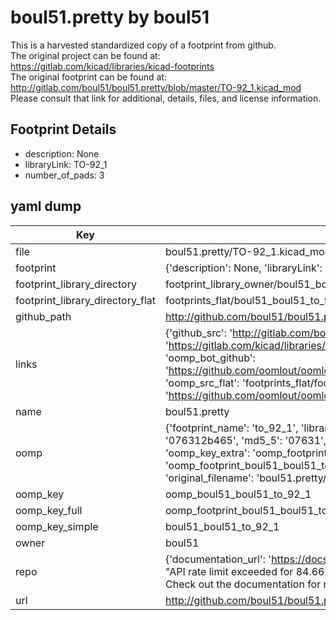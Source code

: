 # boul51.pretty by boul51  
This is a harvested standardized copy of a footprint from github.  
The original project can be found at:  
https://gitlab.com/kicad/libraries/kicad-footprints  
The original footprint can be found at:
http://gitlab.com/boul51/boul51.pretty/blob/master/TO-92_1.kicad_mod
Please consult that link for additional, details, files, and license information.  
## Footprint Details
* description: None  
* libraryLink: TO-92_1  
* number_of_pads: 3  
## yaml dump  
| Key | Value |  
| --- | --- |  
| file | boul51.pretty/TO-92_1.kicad_mod |  
| footprint | {'description': None, 'libraryLink': 'TO-92_1', 'number_of_pads': 3} |  
| footprint_library_directory | footprint_library_owner/boul51_boul51.pretty |  
| footprint_library_directory_flat | footprints_flat/boul51_boul51_to_92_1/working |  
| github_path | http://github.com/boul51/boul51.pretty/blob/master/TO-92_1.kicad_mod |  
| links | {'github_src': 'http://gitlab.com/boul51/boul51.pretty/blob/master/TO-92_1.kicad_mod', 'github_src_repo': 'https://gitlab.com/kicad/libraries/kicad-footprints', 'oomp_bot': 'footprints/boul51_boul51_to_92_1/working', 'oomp_bot_github': 'https://github.com/oomlout/oomlout_oomp_footprint_bot/tree/main/footprints/boul51_boul51_to_92_1/working', 'oomp_src_flat': 'footprints_flat/footprints_flat/boul51_boul51_to_92_1/working', 'oomp_src_flat_github': 'https://github.com/oomlout/oomlout_oomp_footprint_src/tree/main/footprints_flat/boul51_boul51_to_92_1/working'} |  
| name | boul51.pretty |  
| oomp | {'footprint_name': 'to_92_1', 'library_name': 'boul51', 'md5': '076312b465de467475721fe58cb56c20', 'md5_10': '076312b465', 'md5_5': '07631', 'md5_6': '076312', 'oomp_key': 'oomp_boul51_boul51_to_92_1', 'oomp_key_extra': 'oomp_footprint_boul51_boul51_to_92_1', 'oomp_key_full': 'oomp_footprint_boul51_boul51_to_92_1_076312', 'oomp_key_simple': 'boul51_boul51_to_92_1', 'original_filename': 'boul51.pretty/TO-92_1.kicad_mod', 'owner_name': 'boul51'} |  
| oomp_key | oomp_boul51_boul51_to_92_1 |  
| oomp_key_full | oomp_footprint_boul51_boul51_to_92_1 |  
| oomp_key_simple | boul51_boul51_to_92_1 |  
| owner | boul51 |  
| repo | {'documentation_url': 'https://docs.github.com/rest/overview/resources-in-the-rest-api#rate-limiting', 'message': "API rate limit exceeded for 84.66.173.59. (But here's the good news: Authenticated requests get a higher rate limit. Check out the documentation for more details.)"} |  
| url | http://github.com/boul51/boul51.pretty |  

